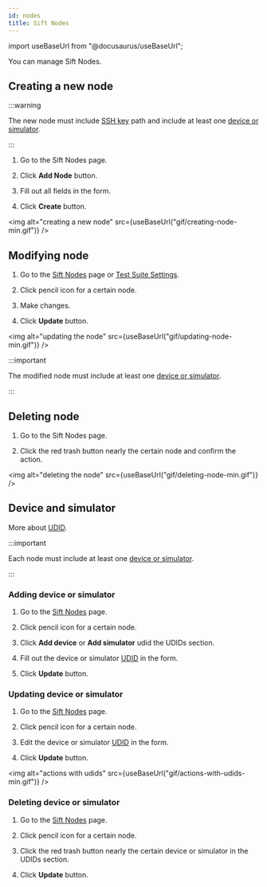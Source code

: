 ```yaml
---
id: nodes
title: Sift Nodes
---
```


import useBaseUrl from "@docusaurus/useBaseUrl";

You can manage Sift Nodes.

## Creating a new node

:::warning

The new node must include [SSH key](/ssh) path and include at least one [device or simulator](/udid).

:::

1. Go to the Sift Nodes page.

2. Click **Add Node** button.

3. Fill out all fields in the form.

4. Click **Create** button.

<img alt="creating a new node" src={useBaseUrl("gif/creating-node-min.gif")} />

## Modifying node

1. Go to the [Sift Nodes](/nodes) page or [Test Suite Settings](/test-plan-settings).

2. Click pencil icon for a certain node.

3. Make changes.

4. Click **Update** button.

<img alt="updating the node" src={useBaseUrl("gif/updating-node-min.gif")} />

:::important

The modified node must include at least one [device or simulator](/udid).

:::

## Deleting node

1. Go to the Sift Nodes page.

2. Click the red trash button nearly the certain node and confirm the action.

<img alt="deleting the node" src={useBaseUrl("gif/deleting-node-min.gif")} />

## Device and simulator

More about [UDID](/udid).

:::important

Each node must include at least one [device or simulator](/udid).

:::

### Adding device or simulator

1. Go to the [Sift Nodes](/nodes) page.

2. Click pencil icon for a certain node.

3. Click **Add device** or **Add simulator** udid the UDIDs section.

4. Fill out the device or simulator [UDID](/udid) in the form.

5. Click **Update** button.

### Updating device or simulator

1. Go to the [Sift Nodes](/nodes) page.

2. Click pencil icon for a certain node.

3. Edit the device or simulator [UDID](/udid) in the form.

4. Click **Update** button.

<img alt="actions with udids" src={useBaseUrl("gif/actions-with-udids-min.gif")} />

### Deleting device or simulator

1. Go to the [Sift Nodes](/nodes) page.

2. Click pencil icon for a certain node.

3. Click the red trash button nearly the certain device or simulator in the UDIDs section.

4. Click **Update** button.
